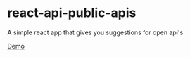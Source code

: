 # react-api-public-apis
 A simple react app that gives you suggestions for open api's
 
 <a href="https://simmoe.github.io/react-api-public-apis/">Demo</a>
